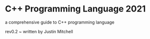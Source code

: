 # C++ Programming Language 2021 
a comprehensive guide to C++ programming language 

rev0.2 ~ written by Justin Mitchell 
